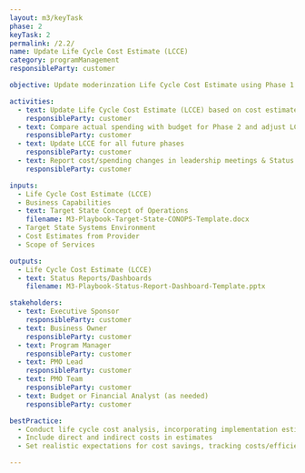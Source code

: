 ```yaml
---
layout: m3/keyTask
phase: 2
keyTask: 2
permalink: /2.2/
name: Update Life Cycle Cost Estimate (LCCE)
category: programManagement
responsibleParty: customer

objective: Update moderinzation Life Cycle Cost Estimate using Phase 1 and provider cost estimates to inform budget planning.

activities:
  - text: Update Life Cycle Cost Estimate (LCCE) based on cost estimates, assessing reasonableness/affordability
    responsibleParty: customer
  - text: Compare actual spending with budget for Phase 2 and adjust LCCE as needed
    responsibleParty: customer
  - text: Update LCCE for all future phases
    responsibleParty: customer
  - text: Report cost/spending changes in leadership meetings & Status Reports/Dashboards; inform stakeholders
    responsibleParty: customer 

inputs:
  - Life Cycle Cost Estimate (LCCE) 
  - Business Capabilities
  - text: Target State Concept of Operations
    filename: M3-Playbook-Target-State-CONOPS-Template.docx
  - Target State Systems Environment
  - Cost Estimates from Provider
  - Scope of Services

outputs:
  - Life Cycle Cost Estimate (LCCE)  
  - text: Status Reports/Dashboards
    filename: M3-Playbook-Status-Report-Dashboard-Template.pptx

stakeholders:
  - text: Executive Sponsor
    responsibleParty: customer
  - text: Business Owner
    responsibleParty: customer
  - text: Program Manager
    responsibleParty: customer
  - text: PMO Lead
    responsibleParty: customer
  - text: PMO Team
    responsibleParty: customer
  - text: Budget or Financial Analyst (as needed)
    responsibleParty: customer

bestPractice:
  - Conduct life cycle cost analysis, incorporating implementation estimates to plan future budget needs
  - Include direct and indirect costs in estimates
  - Set realistic expectations for cost savings, tracking costs/efficiencies from implementation through legacy system decommissioning

---
```

